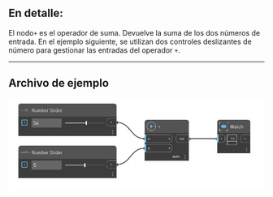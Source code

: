 ## En detalle:
El nodo`+` es el operador de suma. Devuelve la suma de los dos números de entrada. En el ejemplo siguiente, se utilizan dos controles deslizantes de número para gestionar las entradas del operador `+`.
___
## Archivo de ejemplo

![+](./+_img.jpg)
